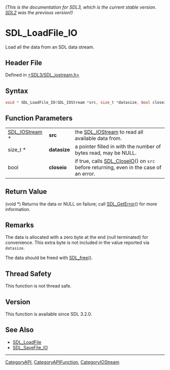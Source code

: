 ###### (This is the documentation for SDL3, which is the current stable version. [SDL2](https://wiki.libsdl.org/SDL2/) was the previous version!)
# SDL_LoadFile_IO

Load all the data from an SDL data stream.

## Header File

Defined in [<SDL3/SDL_iostream.h>](https://github.com/libsdl-org/SDL/blob/main/include/SDL3/SDL_iostream.h)

## Syntax

```c
void * SDL_LoadFile_IO(SDL_IOStream *src, size_t *datasize, bool closeio);
```

## Function Parameters

|                                |              |                                                                                                      |
| ------------------------------ | ------------ | ---------------------------------------------------------------------------------------------------- |
| [SDL_IOStream](SDL_IOStream) * | **src**      | the [SDL_IOStream](SDL_IOStream) to read all available data from.                                    |
| size_t *                       | **datasize** | a pointer filled in with the number of bytes read, may be NULL.                                      |
| bool                           | **closeio**  | if true, calls [SDL_CloseIO](SDL_CloseIO)() on `src` before returning, even in the case of an error. |

## Return Value

(void *) Returns the data or NULL on failure; call
[SDL_GetError](SDL_GetError)() for more information.

## Remarks

The data is allocated with a zero byte at the end (null terminated) for
convenience. This extra byte is not included in the value reported via
`datasize`.

The data should be freed with [SDL_free](SDL_free)().

## Thread Safety

This function is not thread safe.

## Version

This function is available since SDL 3.2.0.

## See Also

- [SDL_LoadFile](SDL_LoadFile)
- [SDL_SaveFile_IO](SDL_SaveFile_IO)

----
[CategoryAPI](CategoryAPI), [CategoryAPIFunction](CategoryAPIFunction), [CategoryIOStream](CategoryIOStream)

